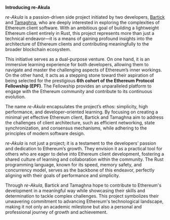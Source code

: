**Introducing re-Akula**

*re-Akula* is a passion-driven side project initiated by two developers, [Bartick](https://github.com/bartick) and [Tamaghna](https://github.com/RazorClient), who are deeply interested in exploring the complexities of Ethereum client software. With an ambitious goal of building a lightweight Ethereum client entirely in Rust, this project represents more than just a technical endeavor—it is a means of gaining profound insights into the architecture of Ethereum clients and contributing meaningfully to the broader blockchain ecosystem.

This initiative serves as a dual-purpose venture. On one hand, it is an immersive learning experience for both developers, allowing them to navigate and master the challenging aspects of Ethereum’s inner workings. On the other hand, it acts as a stepping stone toward their aspiration of being selected for the prestigious **6th cohort of the Ethereum Protocol Fellowship (EPF)**. The Fellowship provides an unparalleled platform to engage with the Ethereum community and contribute to its continuous evolution.

The name *re-Akula* encapsulates the project’s ethos: simplicity, high performance, and developer-oriented learning. By focusing on creating a minimal yet effective Ethereum client, Bartick and Tamaghna aim to address the challenges of client architecture, such as efficient networking, state synchronization, and consensus mechanisms, while adhering to the principles of modern software design.

*re-Akula* is not just a project; it is a testament to the developers’ passion and dedication to Ethereum’s growth. They envision it as a practical tool for others who are eager to delve into Ethereum client development, fostering a shared culture of learning and collaboration within the community. The Rust programming language, known for its speed, memory safety, and concurrency model, serves as the backbone of this endeavor, perfectly aligning with their goals of performance and simplicity.

Through *re-Akula*, Bartick and Tamaghna hope to contribute to Ethereum's development in a meaningful way while showcasing their skills and determination to tackle complex challenges. This project symbolizes their unwavering commitment to advancing Ethereum's technological landscape, making it not only an academic milestone but also a personal and professional journey of growth and achievement.
